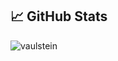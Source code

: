 ## &#x1f4c8; GitHub Stats

<p align="left"><img align="left" src="https://github-readme-stats.vercel.app/api/top-langs?username=angelucas&show_icons=true&locale=en&layout=compact&theme=radical" alt="vaulstein" /></p>
 

